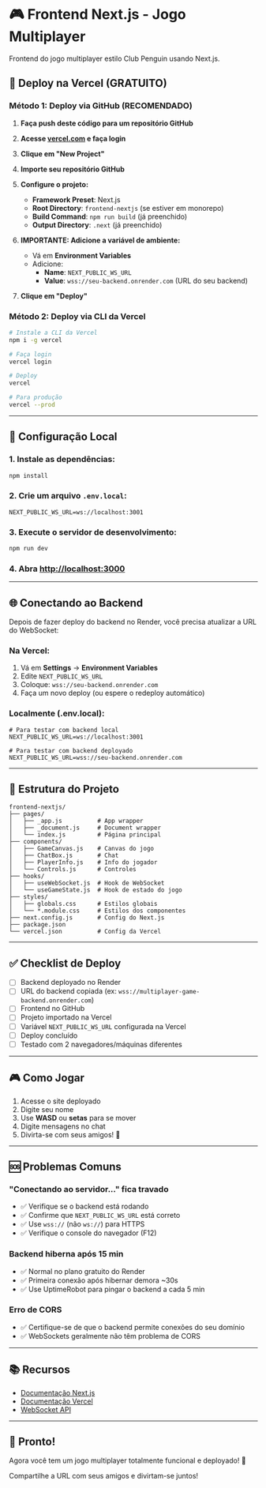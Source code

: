 # 🎮 Frontend Next.js - Jogo Multiplayer

Frontend do jogo multiplayer estilo Club Penguin usando Next.js.

## 🚀 Deploy na Vercel (GRATUITO)

### Método 1: Deploy via GitHub (RECOMENDADO)

1. **Faça push deste código para um repositório GitHub**

2. **Acesse [vercel.com](https://vercel.com) e faça login**

3. **Clique em "New Project"**

4. **Importe seu repositório GitHub**

5. **Configure o projeto:**
   - **Framework Preset**: Next.js
   - **Root Directory**: `frontend-nextjs` (se estiver em monorepo)
   - **Build Command**: `npm run build` (já preenchido)
   - **Output Directory**: `.next` (já preenchido)

6. **IMPORTANTE: Adicione a variável de ambiente:**
   - Vá em **Environment Variables**
   - Adicione:
     - **Name**: `NEXT_PUBLIC_WS_URL`
     - **Value**: `wss://seu-backend.onrender.com` (URL do seu backend)
   
7. **Clique em "Deploy"**

### Método 2: Deploy via CLI da Vercel

```bash
# Instale a CLI da Vercel
npm i -g vercel

# Faça login
vercel login

# Deploy
vercel

# Para produção
vercel --prod
```

---

## 🔧 Configuração Local

### 1. Instale as dependências:

```bash
npm install
```

### 2. Crie um arquivo `.env.local`:

```env
NEXT_PUBLIC_WS_URL=ws://localhost:3001
```

### 3. Execute o servidor de desenvolvimento:

```bash
npm run dev
```

### 4. Abra [http://localhost:3000](http://localhost:3000)

---

## 🌐 Conectando ao Backend

Depois de fazer deploy do backend no Render, você precisa atualizar a URL do WebSocket:

### Na Vercel:

1. Vá em **Settings** → **Environment Variables**
2. Edite `NEXT_PUBLIC_WS_URL`
3. Coloque: `wss://seu-backend.onrender.com`
4. Faça um novo deploy (ou espere o redeploy automático)

### Localmente (.env.local):

```env
# Para testar com backend local
NEXT_PUBLIC_WS_URL=ws://localhost:3001

# Para testar com backend deployado
NEXT_PUBLIC_WS_URL=wss://seu-backend.onrender.com
```

---

## 📁 Estrutura do Projeto

```
frontend-nextjs/
├── pages/
│   ├── _app.js          # App wrapper
│   ├── _document.js     # Document wrapper
│   └── index.js         # Página principal
├── components/
│   ├── GameCanvas.js    # Canvas do jogo
│   ├── ChatBox.js       # Chat
│   ├── PlayerInfo.js    # Info do jogador
│   └── Controls.js      # Controles
├── hooks/
│   ├── useWebSocket.js  # Hook de WebSocket
│   └── useGameState.js  # Hook de estado do jogo
├── styles/
│   ├── globals.css      # Estilos globais
│   └── *.module.css     # Estilos dos componentes
├── next.config.js       # Config do Next.js
├── package.json
└── vercel.json          # Config da Vercel
```

---

## ✅ Checklist de Deploy

- [ ] Backend deployado no Render
- [ ] URL do backend copiada (ex: `wss://multiplayer-game-backend.onrender.com`)
- [ ] Frontend no GitHub
- [ ] Projeto importado na Vercel
- [ ] Variável `NEXT_PUBLIC_WS_URL` configurada na Vercel
- [ ] Deploy concluído
- [ ] Testado com 2 navegadores/máquinas diferentes

---

## 🎮 Como Jogar

1. Acesse o site deployado
2. Digite seu nome
3. Use **WASD** ou **setas** para se mover
4. Digite mensagens no chat
5. Divirta-se com seus amigos! 🎉

---

## 🆘 Problemas Comuns

### "Conectando ao servidor..." fica travado

- ✅ Verifique se o backend está rodando
- ✅ Confirme que `NEXT_PUBLIC_WS_URL` está correto
- ✅ Use `wss://` (não `ws://`) para HTTPS
- ✅ Verifique o console do navegador (F12)

### Backend hiberna após 15 min

- ✅ Normal no plano gratuito do Render
- ✅ Primeira conexão após hibernar demora ~30s
- ✅ Use UptimeRobot para pingar o backend a cada 5 min

### Erro de CORS

- ✅ Certifique-se de que o backend permite conexões do seu domínio
- ✅ WebSockets geralmente não têm problema de CORS

---

## 📚 Recursos

- [Documentação Next.js](https://nextjs.org/docs)
- [Documentação Vercel](https://vercel.com/docs)
- [WebSocket API](https://developer.mozilla.org/en-US/docs/Web/API/WebSocket)

---

## 🎉 Pronto!

Agora você tem um jogo multiplayer totalmente funcional e deployado! 🚀

Compartilhe a URL com seus amigos e divirtam-se juntos!
